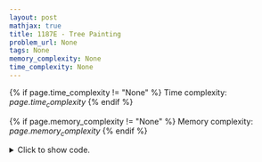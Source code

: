 ```yaml
---
layout: post
mathjax: true
title: 1187E - Tree Painting
problem_url: None
tags: None
memory_complexity: None
time_complexity: None
---
```




{% if page.time_complexity != "None" %}
Time complexity: ${{ page.time_complexity }}$
{% endif %}

{% if page.memory_complexity != "None" %}
Memory complexity: ${{ page.memory_complexity }}$
{% endif %}

<details>
<summary>
<p style="display:inline">Click to show code.</p>
</summary>
```cpp
{% raw %}
using namespace std;
using vi = vector<int>;
using ll = long long;
const int NMAX = 2e5 + 11;
vi g[NMAX];
int sz[NMAX];
ll dp[NMAX], ans = 0;
int compsz(int u, int p)
{
    sz[u] = 1;
    for (auto v : g[u])
    {
        if (v == p)
            continue;
        sz[u] += compsz(v, u);
    }
    return sz[u];
}
ll compdp(int u, int p)
{
    dp[u] = sz[u];
    for (auto v : g[u])
    {
        if (v == p)
            continue;
        dp[u] += compdp(v, u);
    }
    return dp[u];
}
void dfs(int u, int p)
{
    ans = max(ans, dp[u]);
    for (auto v : g[u])
    {
        if (v == p)
            continue;
        dp[u] -= dp[v];
        dp[u] -= sz[v];
        sz[u] -= sz[v];
        dp[v] += dp[u];
        dp[v] += sz[u];
        sz[v] += sz[u];
        dfs(v, u);
        sz[v] -= sz[u];
        dp[v] -= sz[u];
        dp[v] -= dp[u];
        sz[u] += sz[v];
        dp[u] += sz[v];
        dp[u] += dp[v];
    }
}
int main(void)
{
    int n, u, v;
    cin >> n;
    for (int i = 0; i < n - 1; ++i)
    {
        cin >> u >> v;
        g[u - 1].push_back(v - 1);
        g[v - 1].push_back(u - 1);
    }
    compsz(0, -1);
    compdp(0, -1);
    dfs(0, -1);
    cout << ans << endl;
    return 0;
}

{% endraw %}
```
</details>

